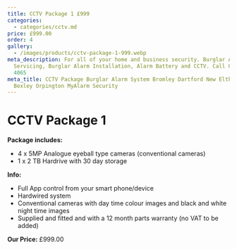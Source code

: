 ```yaml
---
title: CCTV Package 1 £999
categories:
  - categories/cctv.md
price: £999.00
order: 4
gallery:
  - /images/products/cctv-package-1-999.webp
meta_description: For all of your home and business security. Burglar Alarm
  Servicing, Burglar Alarm Installation, Alarm Battery and CCTV. Call 020 8302
  4065
meta_title: CCTV Package Burglar Alarm System Bromley Dartford New Eltham Sidcup
  Bexley Orpington MyAlarm Security
---
```

# CCTV Package 1

**Package includes:**

- 4 x 5MP Analogue eyeball type cameras (conventional cameras)
- 1 x 2 TB Hardrive with 30 day storage

**Info:**

- Full App control from your smart phone/device
- Hardwired system
- Conventional cameras with day time colour images and black and white night time images
- Supplied and fitted and with a 12 month parts warranty (no VAT to be added)

**Our Price:** £999.00
